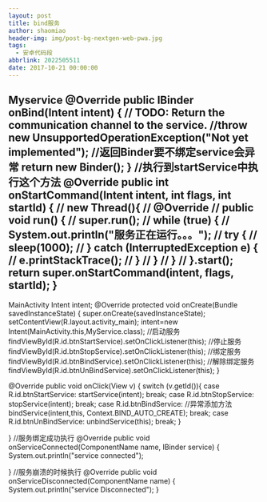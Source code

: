 ```yaml
---
layout: post
title: bind服务
author: shaomiao
header-img: img/post-bg-nextgen-web-pwa.jpg
tags:
  - 安卓代码段
abbrlink: 2022505511
date: 2017-10-21 00:00:00
---
```

Myservice
@Override
public IBinder onBind(Intent intent) {
	// TODO: Return the communication channel to the service.
	//throw new UnsupportedOperationException("Not yet implemented");
	//返回Binder要不绑定service会异常
	return new Binder();
}
//执行到startService中执行这个方法
@Override
public int onStartCommand(Intent intent, int flags, int startId) {
//        new Thread(){
//            @Override
//            public void run() {
//                super.run();
//                while (true) {
//                    System.out.println("服务正在运行。。。");
//                    try {
//                        sleep(1000);
//                    } catch (InterruptedException e) {
//                        e.printStackTrace();
//                    }
//                }
//            }
//        }.start();
	return super.onStartCommand(intent, flags, startId);
}
-------------------
MainActivity
 Intent intent;
@Override
protected void onCreate(Bundle savedInstanceState) {
	super.onCreate(savedInstanceState);
	setContentView(R.layout.activity_main);
	intent=new Intent(MainActivity.this,MyService.class);
	//启动服务
	findViewById(R.id.btnStartService).setOnClickListener(this);
	//停止服务
	findViewById(R.id.btnStopService).setOnClickListener(this);
	//绑定服务
	findViewById(R.id.btnBindService).setOnClickListener(this);
	//解除绑定服务
	findViewById(R.id.btnUnBindService).setOnClickListener(this);
}


@Override
public void onClick(View v) {
	switch (v.getId()){
		case R.id.btnStartService:
			startService(intent);
			break;
		case R.id.btnStopService:
			stopService(intent);
			break;
		case R.id.btnBindService:
			//异常添加方法
			bindService(intent,this, Context.BIND_AUTO_CREATE);
			break;
		case R.id.btnUnBindService:
			unbindService(this);
			break;
	}

}
//服务绑定成功执行
@Override
public void onServiceConnected(ComponentName name, IBinder service) {
	System.out.println("service connected");

}
//服务崩溃的时候执行
@Override
public void onServiceDisconnected(ComponentName name) {
	System.out.println("service Disconnected");
}
